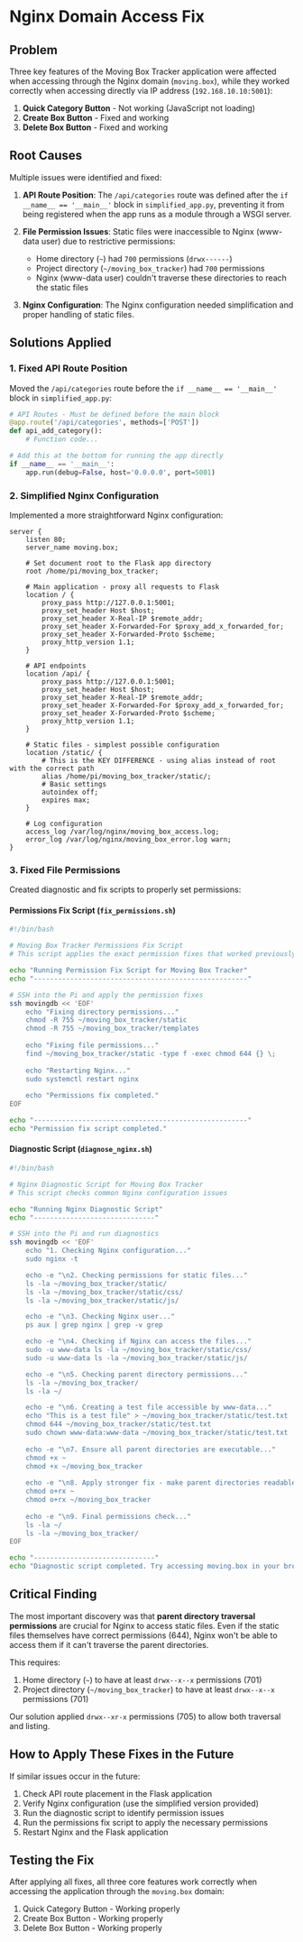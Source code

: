 # Nginx Domain Access Fix

## Problem

Three key features of the Moving Box Tracker application were affected when accessing through the Nginx domain (`moving.box`), while they worked correctly when accessing directly via IP address (`192.168.10.10:5001`):

1. **Quick Category Button** - Not working (JavaScript not loading)
2. **Create Box Button** - Fixed and working
3. **Delete Box Button** - Fixed and working

## Root Causes

Multiple issues were identified and fixed:

1. **API Route Position**: The `/api/categories` route was defined after the `if __name__ == '__main__'` block in `simplified_app.py`, preventing it from being registered when the app runs as a module through a WSGI server.

2. **File Permission Issues**: Static files were inaccessible to Nginx (www-data user) due to restrictive permissions:
   - Home directory (`~`) had `700` permissions (`drwx------`)
   - Project directory (`~/moving_box_tracker`) had `700` permissions
   - Nginx (www-data user) couldn't traverse these directories to reach the static files

3. **Nginx Configuration**: The Nginx configuration needed simplification and proper handling of static files.

## Solutions Applied

### 1. Fixed API Route Position

Moved the `/api/categories` route before the `if __name__ == '__main__'` block in `simplified_app.py`:

```python
# API Routes - Must be defined before the main block
@app.route('/api/categories', methods=['POST'])
def api_add_category():
    # Function code...

# Add this at the bottom for running the app directly 
if __name__ == '__main__':
    app.run(debug=False, host='0.0.0.0', port=5001)
```

### 2. Simplified Nginx Configuration

Implemented a more straightforward Nginx configuration:

```nginx
server {
    listen 80;
    server_name moving.box;
    
    # Set document root to the Flask app directory
    root /home/pi/moving_box_tracker;

    # Main application - proxy all requests to Flask
    location / {
        proxy_pass http://127.0.0.1:5001;
        proxy_set_header Host $host;
        proxy_set_header X-Real-IP $remote_addr;
        proxy_set_header X-Forwarded-For $proxy_add_x_forwarded_for;
        proxy_set_header X-Forwarded-Proto $scheme;
        proxy_http_version 1.1;
    }

    # API endpoints
    location /api/ {
        proxy_pass http://127.0.0.1:5001;
        proxy_set_header Host $host;
        proxy_set_header X-Real-IP $remote_addr;
        proxy_set_header X-Forwarded-For $proxy_add_x_forwarded_for;
        proxy_set_header X-Forwarded-Proto $scheme;
        proxy_http_version 1.1;
    }

    # Static files - simplest possible configuration
    location /static/ {
        # This is the KEY DIFFERENCE - using alias instead of root with the correct path
        alias /home/pi/moving_box_tracker/static/;
        # Basic settings
        autoindex off;
        expires max;
    }

    # Log configuration
    access_log /var/log/nginx/moving_box_access.log;
    error_log /var/log/nginx/moving_box_error.log warn;
}
```

### 3. Fixed File Permissions

Created diagnostic and fix scripts to properly set permissions:

#### Permissions Fix Script (`fix_permissions.sh`)

```bash
#!/bin/bash

# Moving Box Tracker Permissions Fix Script
# This script applies the exact permission fixes that worked previously

echo "Running Permission Fix Script for Moving Box Tracker"
echo "-----------------------------------------------------"

# SSH into the Pi and apply the permission fixes
ssh movingdb << 'EOF'
    echo "Fixing directory permissions..."
    chmod -R 755 ~/moving_box_tracker/static
    chmod -R 755 ~/moving_box_tracker/templates
    
    echo "Fixing file permissions..."
    find ~/moving_box_tracker/static -type f -exec chmod 644 {} \;
    
    echo "Restarting Nginx..."
    sudo systemctl restart nginx
    
    echo "Permissions fix completed."
EOF

echo "-----------------------------------------------------"
echo "Permission fix script completed."
```

#### Diagnostic Script (`diagnose_nginx.sh`)

```bash
#!/bin/bash

# Nginx Diagnostic Script for Moving Box Tracker
# This script checks common Nginx configuration issues

echo "Running Nginx Diagnostic Script"
echo "------------------------------"

# SSH into the Pi and run diagnostics
ssh movingdb << 'EOF'
    echo "1. Checking Nginx configuration..."
    sudo nginx -t

    echo -e "\n2. Checking permissions for static files..."
    ls -la ~/moving_box_tracker/static/
    ls -la ~/moving_box_tracker/static/css/
    ls -la ~/moving_box_tracker/static/js/

    echo -e "\n3. Checking Nginx user..."
    ps aux | grep nginx | grep -v grep

    echo -e "\n4. Checking if Nginx can access the files..."
    sudo -u www-data ls -la ~/moving_box_tracker/static/css/
    sudo -u www-data ls -la ~/moving_box_tracker/static/js/

    echo -e "\n5. Checking parent directory permissions..."
    ls -la ~/moving_box_tracker/
    ls -la ~/

    echo -e "\n6. Creating a test file accessible by www-data..."
    echo "This is a test file" > ~/moving_box_tracker/static/test.txt
    chmod 644 ~/moving_box_tracker/static/test.txt
    sudo chown www-data:www-data ~/moving_box_tracker/static/test.txt
    
    echo -e "\n7. Ensure all parent directories are executable..."
    chmod +x ~
    chmod +x ~/moving_box_tracker
    
    echo -e "\n8. Apply stronger fix - make parent directories readable by others..."
    chmod o+rx ~
    chmod o+rx ~/moving_box_tracker
    
    echo -e "\n9. Final permissions check..."
    ls -la ~/
    ls -la ~/moving_box_tracker/
EOF

echo "------------------------------"
echo "Diagnostic script completed. Try accessing moving.box in your browser now."
```

## Critical Finding

The most important discovery was that **parent directory traversal permissions** are crucial for Nginx to access static files. Even if the static files themselves have correct permissions (644), Nginx won't be able to access them if it can't traverse the parent directories.

This requires:
1. Home directory (`~`) to have at least `drwx--x--x` permissions (701)
2. Project directory (`~/moving_box_tracker`) to have at least `drwx--x--x` permissions (701)

Our solution applied `drwx--xr-x` permissions (705) to allow both traversal and listing.

## How to Apply These Fixes in the Future

If similar issues occur in the future:

1. Check API route placement in the Flask application
2. Verify Nginx configuration (use the simplified version provided)
3. Run the diagnostic script to identify permission issues
4. Run the permissions fix script to apply the necessary permissions
5. Restart Nginx and the Flask application

## Testing the Fix

After applying all fixes, all three core features work correctly when accessing the application through the `moving.box` domain:

1. Quick Category Button - Working properly
2. Create Box Button - Working properly
3. Delete Box Button - Working properly
